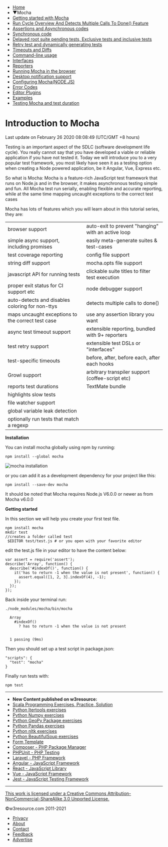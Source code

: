  


- [Home](/index.php)
- ▼Mocha
- [Getting started with Mocha](/mocha/getting-started.php)
- [Run Cycle Overview And Detects Multiple Calls To Done() Feature](/mocha/run-cycle-overview.php)
- [Assertions and Asynchronous codes](/mocha/assertions-and-asynchronous-code.php)
- [Synchronous code](/mocha/synchronous-code.php)
- [Delayed root suite pending tests, Exclusive tests and inclusive tests](/mocha/delayed-root-sulte-pending-tests-exclusive-tests-and-inclusive-test.php)
- [Retry test and dynamically generating tests](/mocha/retry-tests-and-dynamically-generating-test.php)
- [Timeouts and Diffs](/mocha/timeouts-and-diffs.php)
- [Command-line usage](/mocha/command-line-usage.php)
- [Interfaces](/mocha/interfaces.php)
- [Reporters](/mocha/reporters.php)
- [Running Mocha in the browser](/mocha/running-mocha-in-the-broweser.php)
- [Desktop notification support](/mocha/desktop-notification-support.php)
- [Configuring Mocha(NODE.JS)](/mocha/configuring-mocha.php)
- [Error Codes](/mocha/error-codes.php)
- [Editor Plugins](/mocha/editor-plugins.php)
- [Examples](/mocha/examples.php)
- [Testing Mocha and test duration](/mocha/testing-mocha.php)

# Introduction to Mocha

Last update on February 26 2020 08:08:49 (UTC/GMT +8 hours)

<span class="underline"></span>

<span class="underline"></span>

Testing is an important aspect of the SDLC (software development life cycle). You really cannot say that you have developed a viable or reliable application if you have not tested it. Today we will introduce you to a very popular test framework, you most likely have seen it as a testing option when creating a Node powered application, be it Angular, Vue, Express etc.

So what is Mocha: Mocha is a feature-rich JavaScript test framework that runs on Node.js and in the browser, it makes asynchronous testing simple and fun. All Mocha test run serially, enabling flexible and accurate reporting, while at the same time mapping uncaught exceptions to the correct test cases

Mocha has lots of features which you will learn about in this tutorial series, they are:

<table><tbody><tr class="odd"><td>browser support</td><td>auto-exit to prevent "hanging" with an active loop</td></tr><tr class="even"><td>simple async support, including promises</td><td>easily meta-generate suites &amp; test-cases</td></tr><tr class="odd"><td>test coverage reporting</td><td>config file support</td></tr><tr class="even"><td>string diff support</td><td>mocha.opts file support</td></tr><tr class="odd"><td>javascript API for running tests</td><td>clickable suite titles to filter test execution</td></tr><tr class="even"><td>proper exit status for CI support etc</td><td>node debugger support</td></tr><tr class="odd"><td>auto-detects and disables coloring for non-ttys</td><td>detects multiple calls to done()</td></tr><tr class="even"><td>maps uncaught exceptions to the correct test case</td><td>use any assertion library you want</td></tr><tr class="odd"><td>async test timeout support</td><td>extensible reporting, bundled with 9+ reporters</td></tr><tr class="even"><td>test retry support</td><td>extensible test DSLs or "interfaces"</td></tr><tr class="odd"><td>test-specific timeouts</td><td>before, after, before each, after each hooks</td></tr><tr class="even"><td>Growl support</td><td>arbitrary transpiler support (coffee-script etc)</td></tr><tr class="odd"><td>reports test durations</td><td>TextMate bundle</td></tr><tr class="even"><td>highlights slow tests</td><td></td></tr><tr class="odd"><td>file watcher support</td><td></td></tr><tr class="even"><td>global variable leak detection</td><td></td></tr><tr class="odd"><td>optionally run tests that match a regexp</td><td></td></tr></tbody></table>

**Installation**

You can install mocha globally using npm by running:

    npm install --global mocha

![mocha installation ](https://www.w3resource.com/w3r_images/mocha-installation.png)

or you can add it as a development dependency for your project like this:

    npm install --save-dev mocha

It should be noted that Mocha requires Node.js V6.0.0 or newer as from Mocha v6.0.0

**Getting started**

In this section we will help you create your first test file.

    npm install mocha
    mkdir test
    //creates a folder called test
     $EDITOR test/test.js # or you open with your favorite editor

edit the test.js file in your editor to have the content below:

    var assert = require('assert');
    describe('Array', function() {
      describe('#indexOf()', function() {
        it('has to return -1 when the value is not present', function() {
          assert.equal([1, 2, 3].indexOf(4), -1);
        });
      });
    });

Back inside your terminal run:

    ./node_modules/mocha/bin/mocha

      Array
        #indexOf()
          ? has to return -1 when the value is not present


      1 passing (9ms)

Then you should set up a test script in package.json:

    "scripts": {
      "test": "mocha"
    }

Finally run tests with:

    npm test

---

<span class="underline"></span>

- **New Content published on w3resource:**
- [Scala Programming Exercises, Practice, Solution](https://www.w3resource.com/scala-exercises/index.php)
- [Python Itertools exercises](https://www.w3resource.com/python-exercises/itertools/index.php)
- [Python Numpy exercises](https://www.w3resource.com/python-exercises/numpy/index.php)
- [Python GeoPy Package exercises](https://www.w3resource.com/python-exercises/geopy/index.php)
- [Python Pandas exercises](https://www.w3resource.com/python-exercises/pandas/index.php)
- [Python nltk exercises](https://www.w3resource.com/python-exercises/nltk/index.php)
- [Python BeautifulSoup exercises](https://www.w3resource.com/python-exercises/BeautifulSoup/index.php)
- [Form Template](https://www.w3resource.com/form-template/)
- [Composer - PHP Package Manager](https://www.w3resource.com/php/composer/a-gentle-introduction-to-composer.php)
- [PHPUnit - PHP Testing](https://www.w3resource.com/php/PHPUnit/a-gentle-introduction-to-unit-test-and-testing.php)
- [Laravel - PHP Framework](https://www.w3resource.com/laravel/laravel-tutorial.php)
- [Angular - JavaScript Framework](https://www.w3resource.com/angular/getting-started-with-angular.php)
- [React - JavaScript Library](https://www.w3resource.com/react/react-js-overview.php)
- [Vue - JavaScript Framework](https://www.w3resource.com/vue/installation.php)
- [Jest - JavaScript Testing Framework](https://www.w3resource.com/jest/jest-getting-started.php)

---

<span class="underline"></span>

<span class="underline"></span>

<span class="underline"></span>

[This work is licensed under a Creative Commons Attribution-NonCommercial-ShareAlike 3.0 Unported License.](https://creativecommons.org/licenses/by-nc-sa/3.0/deed.en_US)

©w3resource.com 2011-2021

- [Privacy](https://www.w3resource.com/privacy.php)
- [About](https://www.w3resource.com/about.php)
- [Contact](https://www.w3resource.com/contact.php)
- [Feedback](https://www.w3resource.com/feedback.php)
- [Advertise](https://www.w3resource.com/advertise.php)
